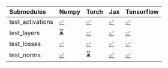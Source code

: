| Submodules       | Numpy                                                                                                                           | Torch                                                                                                                           | Jax                                                                                                                             | Tensorflow                                                                                                                      |
|:-----------------|:--------------------------------------------------------------------------------------------------------------------------------|:--------------------------------------------------------------------------------------------------------------------------------|:--------------------------------------------------------------------------------------------------------------------------------|:--------------------------------------------------------------------------------------------------------------------------------|
| test_activations | <a href="https://github.com/unifyai/ivy/runs/8011903553?check_suite_focus=true" rel="noopener noreferrer" target="_blank">✅</a> | <a href="https://github.com/unifyai/ivy/runs/8011904090?check_suite_focus=true" rel="noopener noreferrer" target="_blank">✅</a> | <a href="https://github.com/unifyai/ivy/runs/8011904547?check_suite_focus=true" rel="noopener noreferrer" target="_blank">✅</a> | <a href="https://github.com/unifyai/ivy/runs/8011905014?check_suite_focus=true" rel="noopener noreferrer" target="_blank">✅</a> |
| test_layers      | <a href="https://github.com/unifyai/ivy/runs/8011903716?check_suite_focus=true" rel="noopener noreferrer" target="_blank">⌛</a> | <a href="https://github.com/unifyai/ivy/runs/8011904218?check_suite_focus=true" rel="noopener noreferrer" target="_blank">✅</a> | <a href="https://github.com/unifyai/ivy/runs/8011904657?check_suite_focus=true" rel="noopener noreferrer" target="_blank">✅</a> | <a href="https://github.com/unifyai/ivy/runs/8011905158?check_suite_focus=true" rel="noopener noreferrer" target="_blank">✅</a> |
| test_losses      | <a href="https://github.com/unifyai/ivy/runs/8011903861?check_suite_focus=true" rel="noopener noreferrer" target="_blank">✅</a> | <a href="https://github.com/unifyai/ivy/runs/8011904345?check_suite_focus=true" rel="noopener noreferrer" target="_blank">✅</a> | <a href="https://github.com/unifyai/ivy/runs/8011904780?check_suite_focus=true" rel="noopener noreferrer" target="_blank">✅</a> | <a href="https://github.com/unifyai/ivy/runs/8011905286?check_suite_focus=true" rel="noopener noreferrer" target="_blank">✅</a> |
| test_norms       | <a href="https://github.com/unifyai/ivy/runs/8011903978?check_suite_focus=true" rel="noopener noreferrer" target="_blank">✅</a> | <a href="https://github.com/unifyai/ivy/runs/8011904452?check_suite_focus=true" rel="noopener noreferrer" target="_blank">⌛</a> | <a href="https://github.com/unifyai/ivy/runs/8011904887?check_suite_focus=true" rel="noopener noreferrer" target="_blank">✅</a> | <a href="https://github.com/unifyai/ivy/runs/8011905405?check_suite_focus=true" rel="noopener noreferrer" target="_blank">✅</a> |